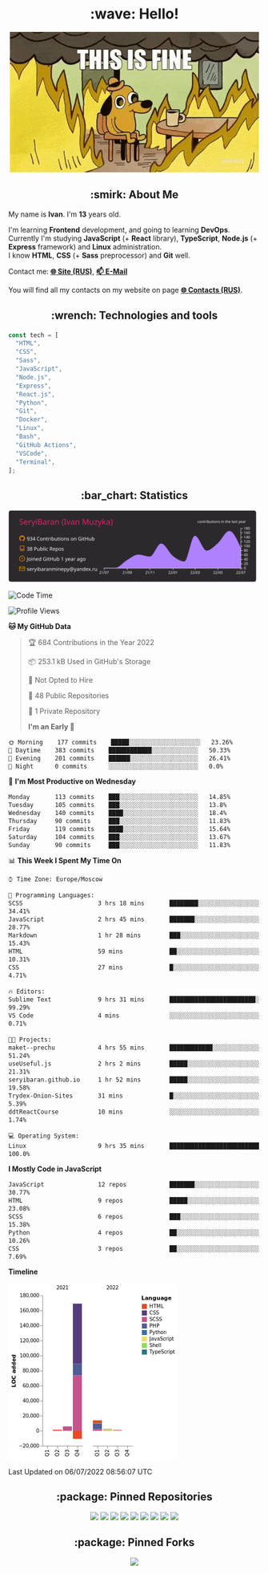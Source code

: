 <h1 align="center">:wave: Hello!</h1>

<p align="center"><img src="images/this-is-fine.gif" /></p>

<h2 align="center">:smirk: About Me</h2>

My name is **Ivan**. I'm **13** years old.

I'm learning **Frontend** development, and going to learning **DevOps**.  
Currently I'm studying **JavaScript** (+ **React** library), **TypeScript**, **Node.js** (+ **Express** framework) and **Linux** administration.  
I know **HTML**, **CSS** (+ **Sass** preprocessor) and **Git** well.

Contact me: [**:globe_with_meridians: Site (RUS)**](https://seryibaran.github.io), [**:mailbox: E-Mail**](mailto:seryibaranminepy@yandex.ru)

You will find all my contacts on my website on page [**:globe_with_meridians: Contacts (RUS)**](https://seryibaran.github.io/contacts).

<h2 align="center">:wrench: Technologies and tools</h2>

```js
const tech = [
  "HTML",
  "CSS",
  "Sass",
  "JavaScript",
  "Node.js",
  "Express",
  "React.js",
  "Python",
  "Git",
  "Docker",
  "Linux",
  "Bash",
  "GitHub Actions",
  "VSCode",
  "Terminal",
];
```

<h2 align="center">:bar_chart: Statistics</h2>

<div align="center">

<img src="https://raw.githubusercontent.com/SeryiBaran/seryibaran/master/profile-summary-card-output/monokai/0-profile-details.svg" />

</div>

<!--START_SECTION:waka-->

![Code Time](http://img.shields.io/badge/Code%20Time-0%20secs-blue)

![Profile Views](http://img.shields.io/badge/Profile%20Views-10-blue)

**🐱 My GitHub Data**

> 🏆 684 Contributions in the Year 2022
>
> 📦 253.1 kB Used in GitHub's Storage
>
> 🚫 Not Opted to Hire
>
> 📜 48 Public Repositories
>
> 🔑 1 Private Repository
>
> **I'm an Early 🐤**

```text
🌞 Morning    177 commits    █████░░░░░░░░░░░░░░░░░░░░   23.26%
🌆 Daytime    383 commits    ████████████░░░░░░░░░░░░░   50.33%
🌃 Evening    201 commits    ██████░░░░░░░░░░░░░░░░░░░   26.41%
🌙 Night      0 commits      ░░░░░░░░░░░░░░░░░░░░░░░░░   0.0%

```

📅 **I'm Most Productive on Wednesday**

```text
Monday       113 commits    ███░░░░░░░░░░░░░░░░░░░░░░   14.85%
Tuesday      105 commits    ███░░░░░░░░░░░░░░░░░░░░░░   13.8%
Wednesday    140 commits    ████░░░░░░░░░░░░░░░░░░░░░   18.4%
Thursday     90 commits     ███░░░░░░░░░░░░░░░░░░░░░░   11.83%
Friday       119 commits    ████░░░░░░░░░░░░░░░░░░░░░   15.64%
Saturday     104 commits    ███░░░░░░░░░░░░░░░░░░░░░░   13.67%
Sunday       90 commits     ███░░░░░░░░░░░░░░░░░░░░░░   11.83%

```

📊 **This Week I Spent My Time On**

```text
⌚︎ Time Zone: Europe/Moscow

💬 Programming Languages:
SCSS                     3 hrs 18 mins       ████████░░░░░░░░░░░░░░░░░   34.41%
JavaScript               2 hrs 45 mins       ███████░░░░░░░░░░░░░░░░░░   28.77%
Markdown                 1 hr 28 mins        ███░░░░░░░░░░░░░░░░░░░░░░   15.43%
HTML                     59 mins             ██░░░░░░░░░░░░░░░░░░░░░░░   10.31%
CSS                      27 mins             █░░░░░░░░░░░░░░░░░░░░░░░░   4.71%

🔥 Editors:
Sublime Text             9 hrs 31 mins       ████████████████████████░   99.29%
VS Code                  4 mins              ░░░░░░░░░░░░░░░░░░░░░░░░░   0.71%

🐱‍💻 Projects:
maket--prechu            4 hrs 55 mins       ████████████░░░░░░░░░░░░░   51.24%
useUseful.js             2 hrs 2 mins        █████░░░░░░░░░░░░░░░░░░░░   21.31%
seryibaran.github.io     1 hr 52 mins        █████░░░░░░░░░░░░░░░░░░░░   19.58%
Trydex-Onion-Sites       31 mins             █░░░░░░░░░░░░░░░░░░░░░░░░   5.39%
ddtReactCourse           10 mins             ░░░░░░░░░░░░░░░░░░░░░░░░░   1.74%

💻 Operating System:
Linux                    9 hrs 35 mins       █████████████████████████   100.0%

```

**I Mostly Code in JavaScript**

```text
JavaScript               12 repos            ███████░░░░░░░░░░░░░░░░░░   30.77%
HTML                     9 repos             █████░░░░░░░░░░░░░░░░░░░░   23.08%
SCSS                     6 repos             ███░░░░░░░░░░░░░░░░░░░░░░   15.38%
Python                   4 repos             ██░░░░░░░░░░░░░░░░░░░░░░░   10.26%
CSS                      3 repos             ██░░░░░░░░░░░░░░░░░░░░░░░   7.69%

```

**Timeline**

![Chart not found](https://raw.githubusercontent.com/SeryiBaran/SeryiBaran/master/charts/bar_graph.png)

Last Updated on 06/07/2022 08:56:07 UTC

<!--END_SECTION:waka-->

<h2 align="center">:package: Pinned Repositories</h2>

<div align="center">

<a href="https://github.com/SeryiBaran/seryibaran.github.io"><img src="https://github-readme-stats.vercel.app/api/pin/?username=SeryiBaran&repo=seryibaran.github.io" /></a>
<a href="https://github.com/SeryiBaran/useUseful.js"><img src="https://github-readme-stats.vercel.app/api/pin/?username=SeryiBaran&repo=useUseful.js" /></a>
<a href="https://github.com/SeryiBaran/Standard.css"><img src="https://github-readme-stats.vercel.app/api/pin/?username=SeryiBaran&repo=Standard.css" /></a>
<a href="https://github.com/SeryiBaran/dotfiles"><img src="https://github-readme-stats.vercel.app/api/pin/?username=SeryiBaran&repo=dotfiles" /></a>
<a href="https://github.com/SeryiBaran/tools"><img src="https://github-readme-stats.vercel.app/api/pin/?username=SeryiBaran&repo=tools" /></a>
<a href="https://github.com/SeryiBaran/ddtReactCourse"><img src="https://github-readme-stats.vercel.app/api/pin/?username=SeryiBaran&repo=ddtReactCourse" /></a>
<a href="https://github.com/SeryiBaran/ivan-pylight-shot"><img src="https://github-readme-stats.vercel.app/api/pin/?username=SeryiBaran&repo=ivan-pylight-shot" /></a>
<a href="https://github.com/SeryiBaran/mock-api"><img src="https://github-readme-stats.vercel.app/api/pin/?username=SeryiBaran&repo=mock-api" /></a>
<a href="https://github.com/SeryiBaran/learn-web"><img src="https://github-readme-stats.vercel.app/api/pin/?username=SeryiBaran&repo=learn-web" /></a>

</div>

<h2 align="center">:package: Pinned Forks</h2>

<div align="center">

<a href="https://github.com/Erghel/Answerius"><img src="https://github-readme-stats.vercel.app/api/pin/?username=Erghel&repo=Answerius" /></a>

</div>
